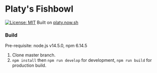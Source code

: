 # Platy's Fishbowl

[![License: MIT](https://img.shields.io/badge/License-MIT-blue.svg)](https://github.com/sylvia-moonfish/fishbowl/blob/master/LICENSE)
Built on [platy.now.sh](https://platy.now.sh/)

### Build

Pre-requisite: node.js v14.5.0, npm 6.14.5

1. Clone master branch.
2. `npm install` then `npm run develop` for development, `npm run build` for production build.
